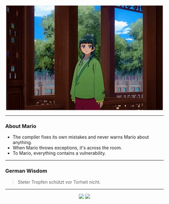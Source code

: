 <p align="center">
  <img src="assets/maomao.gif" />
</p>

---

### About Mario
- The compiler fixes its own mistakes and never warns Mario about anything.
- When Mario throws exceptions, it's across the room.
- To Mario, everything contains a vulnerability.

---

### German Wisdom
> Steter Tropfen schützt vor Torheit nicht.

---

<p align="center">
  <a>
    <img height="180em" src="https://github-readme-stats-eight-theta.vercel.app/api?username=Torfkopp&show_icons=true&theme=dark&include_all_commits=true&count_private=true"/>
  </a>
  <a href="https://github.com/Torfkopp?tab=repositories">
    <img height="180em" src="https://github-readme-stats-eight-theta.vercel.app/api/top-langs/?username=torfkopp&layout=compact&theme=dark&langs_count=8&hide=java"/>
  </a>
</p>
